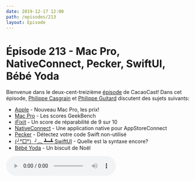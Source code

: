 ```yaml
---
date: 2019-12-17 12:00
path: /episodes/213
layout: Episode
---
```

# Épisode 213 - Mac Pro, NativeConnect, Pecker, SwiftUI, Bébé Yoda
<p>Bienvenue dans le deux-cent-treizi&egrave;me&nbsp;<a href="https://archive.org/download/cacaocast/cacaocast_213.mp3" title="CacaoCast Episode 213">épisode</a> de CacaoCast! Dans cet épisode, <a href="http://www.twitter.com/philippec" title="Philippe Casgrain sur Twitter">Philippe Casgrain</a> et <a href="http://www.twitter.com/philippeguitard" title="Philippe Guitard sur Twitter">Philippe Guitard</a> discutent des sujets suivants:</p>
<ul>
<li><a href="https://www.apple.com/fr/mac-pro/" title="Apple">Apple</a> - Nouveau Mac Pro, les prix!</li>
<li><a href="https://browser.geekbench.com/mac-benchmarks" title="Mac Pro">Mac Pro</a> - Les scores GeekBench</li>
<li><a href="https://www.ifixit.com/Teardown/Mac+Pro+2019+Teardown/128922" title="iFixit">iFixit</a> - Un score de réparabilité de 9 sur 10</li>
<li><a href="https://nativeconnect.app/blog/official-launch/" title="NativeConnect">NativeConnect</a> - Une application native pour AppStoreConnect</li>
<li><a href="https://github.com/woshiccm/Pecker" title="Pecker">Pecker</a> - Détectez votre code Swift non-utilisé</li>
<li><a href="https://fuckingswiftui.com" title="(╯°□°）╯︵ ┻━┻ SwiftUI">(╯°□°）╯︵ ┻━┻ SwiftUI</a> - Quelle est la syntaxe encore?</li>
<li><a href="https://twitter.com/JRMcGrail/status/1206308502349778947" title="Bébé Yoda">Bébé Yoda</a> - Un biscuit de Noël</li>
</ul>
<p><audio controls><source src="https://archive.org/download/cacaocast/cacaocast_213.mp3" type="audio/mpeg"><source src="https://archive.org/download/cacaocast/cacaocast_213.mp3" type="audio/mp4">Votre navigateur ne supporte pas l'élément audio / Your browser does not support the audio element.</audio></p>
